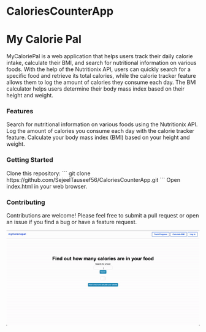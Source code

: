# CaloriesCounterApp

<h1>My Calorie Pal</h1>	

<p>
MyCaloriePal is a web application that helps users track their daily calorie intake, calculate their BMI, and search for nutritional information on various foods. With the help of the Nutritionix API, users can quickly search for a specific food and retrieve its total calories, while the calorie tracker feature allows them to log the amount of calories they consume each day. The BMI calculator helps users determine their body mass index based on their height and weight.</p>

<h3>Features</h3>
Search for nutritional information on various foods using the Nutritionix API.
Log the amount of calories you consume each day with the calorie tracker feature.
Calculate your body mass index (BMI) based on your height and weight.

<h3>Getting Started</h3>
Clone this repository:
```
git clone https://github.com/SejeelTauseef56/CaloriesCounterApp.git
```
Open index.html in your web browser.

<h3>Contributing</h3>
Contributions are welcome! Please feel free to submit a pull request or open an issue if you find a bug or have a feature request.



![Alt Text](./mainpage.gif)
